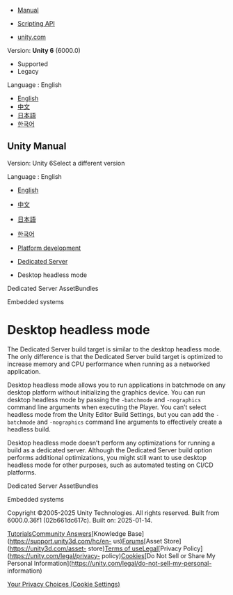 [](https://docs.unity3d.com)

  * [Manual](../Manual/index.html)
  * [Scripting API](../ScriptReference/index.html)

  * [unity.com](https://unity.com/)

Version: **Unity 6** (6000.0)

  * Supported
  * Legacy

Language : English

  * [English](/Manual/desktop-headless-mode.html)
  * [中文](/cn/current/Manual/desktop-headless-mode.html)
  * [日本語](/ja/current/Manual/desktop-headless-mode.html)
  * [한국어](/kr/current/Manual/desktop-headless-mode.html)

[](https://docs.unity3d.com)

## Unity Manual

Version: Unity 6Select a different version

Language : English

  * [English](/Manual/desktop-headless-mode.html)
  * [中文](/cn/current/Manual/desktop-headless-mode.html)
  * [日本語](/ja/current/Manual/desktop-headless-mode.html)
  * [한국어](/kr/current/Manual/desktop-headless-mode.html)

  * [Platform development ](PlatformSpecific.html)
  * [Dedicated Server](dedicated-server.html)
  * Desktop headless mode

[](dedicated-server-assetbundles.html)

Dedicated Server AssetBundles

[](embedded-systems.html)

Embedded systems

# Desktop headless mode

The Dedicated Server build target is similar to the desktop headless mode. The
only difference is that the Dedicated Server build target is optimized to
increase memory and CPU performance when running as a networked application.

Desktop headless mode allows you to run applications in batchmode on any
desktop platform without initializing the graphics device. You can run desktop
headless mode by passing the `-batchmode` and `-nographics` command line
arguments when executing the Player. You can’t select headless mode from the
Unity Editor Build Settings, but you can add the `-batchmode` and
`-nographics` command line arguments to effectively create a headless build.

Desktop headless mode doesn’t perform any optimizations for running a build as
a dedicated server. Although the Dedicated Server build option performs
additional optimizations, you might still want to use desktop headless mode
for other purposes, such as automated testing on CI/CD platforms.

[](dedicated-server-assetbundles.html)

Dedicated Server AssetBundles

[](embedded-systems.html)

Embedded systems

Copyright ©2005-2025 Unity Technologies. All rights reserved. Built from
6000.0.36f1 (02b661dc617c). Built on: 2025-01-14.

[Tutorials](https://learn.unity.com/)[Community
Answers](https://answers.unity3d.com)[Knowledge
Base](https://support.unity3d.com/hc/en-
us)[Forums](https://forum.unity3d.com)[Asset Store](https://unity3d.com/asset-
store)[Terms of
use](https://docs.unity3d.com/Manual/TermsOfUse.html)[Legal](https://unity.com/legal)[Privacy
Policy](https://unity.com/legal/privacy-
policy)[Cookies](https://unity.com/legal/cookie-policy)[Do Not Sell or Share
My Personal Information](https://unity.com/legal/do-not-sell-my-personal-
information)

[Your Privacy Choices (Cookie Settings)](javascript:void\(0\);)

